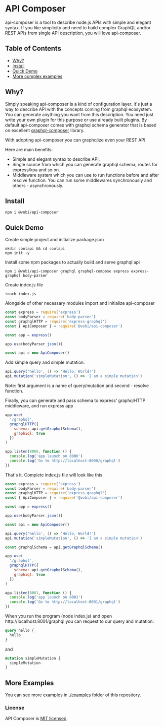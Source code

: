 # API Composer 

api-composer is a tool to describe node.js APIs with simple and elegant syntax. If you like simplicity and need to build complex GraphQL and/or REST APIs from single API description, you will love api-composer.

## Table of Contents
- [Why?](#why?)
- [Install](#install)
- [Quick Demo](#quick-demo)
- [More complex examples](#complex-examples)

## Why?

Simply speaking api-composer is a kind of configuration layer. It's just a way to describe API
with the concepts coming from graphql ecosystem. You can generate anything you want from
this description. You need just write your own plugin for this purpose or use already built plugins. By default api-composer comes with graphql schema generator that is based on excellent [graphql-composer](https://github.com/graphql-compose/graphql-compose "graphql-composer") library.

With adopting api-composer you can graphqlize even your REST API. 

Here are main benefits:
* Simple and elegant syntax to describe API.
* Single source from which you can generate graphql schema, routes for express/koa and so on.
* Middleware system which you can use to run functions before and after resolve function. You can run some middlewares synchronously and others - asynchronously.

## Install
```
npm i @vobi/api-composer
```

## Quick Demo

Create simple project and initialize package.json
```
mkdir coolapi && cd coolapi
npm init -y
```

Install some npm packages to actually build and serve graphql api
```
npm i @vobi/api-composer graphql graphql-compose express express-graphql body-parser
```

Create index.js file
```
touch index.js
```

Alongside of other necessary modules import and initialize api-composer
```js
const express = require('express')
const bodyParser = require('body-parser')
const graphqlHTTP = require('express-graphql')
const { ApiComposer } = require('@vobi/api-composer')

const app = express()

app.use(bodyParser.json())

const api = new ApiComposer()

```
 
Add simple query and simple mutation.
```js
api.query('hello', () => 'Hello, World!')
api.mutation('simpleMutation', () => 'I am a simple mutation')
```
Note: first argument is a name of query/mutation and second - resolve function.

Finally, you can generate and pass schema to express' graphqlHTTP middleware, and run express app
```js
app.use(
  '/graphql',
  graphqlHTTP({
    schema: api.getGraphqlSchema(),
    graphiql: true
  })
)

app.listen(8000, function () {
  console.log('app launch on 8000')
  console.log('Go to http://localhost:8000/graphql')
})
```

That's it. Complete index.js file will look like this
```js
const express = require('express')
const bodyParser = require('body-parser')
const graphqlHTTP = require('express-graphql')
const { ApiComposer } = require('@vobi/api-composer')

const app = express()

app.use(bodyParser.json())

const api = new ApiComposer()

api.query('hello', () => 'Hello, World!')
api.mutation('simpleMutation', () => 'I am a simple mutation')

const graphqlSchema = api.getGraphqlSchema()

app.use(
  '/graphql',
  graphqlHTTP({
    schema: api.getGraphqlSchema(),
    graphiql: true
  })
)

app.listen(8001, function () {
  console.log('app launch on 8001')
  console.log('Go to http://localhost:8001/graphql')
})
```

When you run the program (node index.js) and open http://localhost:8001/graphql you can request to our query and mutation:
```graphql
query hello {
  hello
}
```
and
```graphql
mutation simpleMutation {
  simpleMutation
}
```

## More Examples

You can see more examples in [./examples](https://github.com/vobi-io/api-composer/tree/master/examples) folder of this repository.

### License

API Composer is [MIT licensed](./LICENSE).